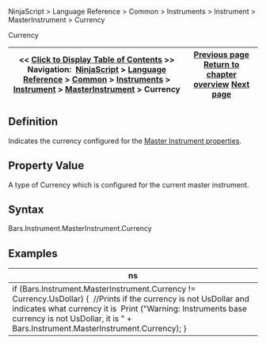 ﻿
NinjaScript \> Language Reference \> Common \> Instruments \> Instrument \> MasterInstrument \> Currency

Currency

| \<\< [Click to Display Table of Contents](masterinstrument_currency.md) \>\> **Navigation:**     [NinjaScript](ninjascript-1.md) \> [Language Reference](language_reference_wip-1.md) \> [Common](common-1.md) \> [Instruments](instruments_ninjascript-1.md) \> [Instrument](instrument-1.md) \> [MasterInstrument](masterinstrument-1.md) \> Currency | [Previous page](compare-1.md) [Return to chapter overview](masterinstrument-1.md) [Next page](masterinstrument_description-1.md) |
| --- | --- |
## Definition
Indicates the currency configured for the [Master Instrument properties](editing_instruments-1.md).
## 
## Property Value
A type of Currency which is configured for the current master instrument.
 
## Syntax
Bars.Instrument.MasterInstrument.Currency
 
## 
## Examples

| ns |
| --- |
| if (Bars.Instrument.MasterInstrument.Currency !\= Currency.UsDollar) {  //Prints if the currency is not UsDollar and indicates what currency it is  Print ("Warning: Instruments base currency is not UsDollar, it is " \+ Bars.Instrument.MasterInstrument.Currency); } |
